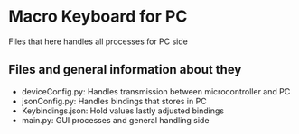 # Macro Keyboard for PC
Files that here handles all processes for PC side

## Files and general information about they

* deviceConfig.py: Handles transmission between microcontroller and PC
* jsonConfig.py: Handles bindings that stores in PC
* Keybindings.json: Hold values lastly adjusted bindings
* main.py: GUI processes and general handling side
